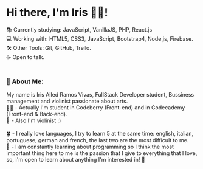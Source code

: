  <h1> Hi there, I'm Iris 🧟‍♀️! </h1>

📚 Currently studying: JavaScript, VanillaJS, PHP, React.js <br>
💻 Working with: HTML5, CSS3, JavaScript, Bootstrap4, Node.js, Firebase. <br>
🛠 Other Tools: Git, GitHub, Trello.<br>
☕ Open to talk.<br><br>

<h3> 💬 About Me: </h3>

My name is Iris Ailed Ramos Vivas, FullStack Developer student, Bussiness management and violinist passionate about arts. <br>
👩‍🎓 - Actually I'm student in Codeberry (Front-end) and in Codecademy (Front-end & Back-end).<br>
🎻 - Also I'm violinist :)<br><br>
🍀 - I really love languages, I try to learn 5 at the same time: english, italian, portuguese, german and french, the last two are the most difficult to me. <br>
💙 - I am constantly learning about programming so I think the most important thing here to me is the passion that I give to everything that I love, so, I'm open to learn about anything I'm interested in! 🌱

